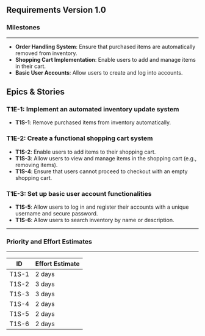 ## Requirements Version 1.0

### Milestones
---
- **Order Handling System**: Ensure that purchased items are automatically removed from inventory.
- **Shopping Cart Implementation**: Enable users to add and manage items in their cart.
- **Basic User Accounts**: Allow users to create and log into accounts.

## Epics & Stories

### **T1E-1: Implement an automated inventory update system**
- **T1S-1**: Remove purchased items from inventory automatically.

### **T1E-2: Create a functional shopping cart system**
- **T1S-2**: Enable users to add items to their shopping cart.
- **T1S-3**: Allow users to view and manage items in the shopping cart (e.g., removing items).
- **T1S-4**: Ensure that users cannot proceed to checkout with an empty shopping cart.

### **T1E-3: Set up basic user account functionalities**
- **T1S-5**: Allow users to log in and register their accounts with a unique username and secure password.
- **T1S-6**: Allow users to search inventory by name or description.

---
### Priority and Effort Estimates
---
| **ID**   | **Effort Estimate** |
|----------|---------------------|
| T1S-1    | 2 days              |
| T1S-2    | 3 days              |
| T1S-3    | 3 days              |
| T1S-4    | 2 days              |
| T1S-5    | 2 days              |
| T1S-6    | 2 days              |
